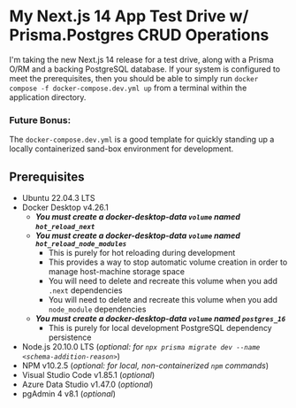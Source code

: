 # My Next.js 14 App Test Drive w/ Prisma.Postgres CRUD Operations
I'm taking the new Next.js 14 release for a test drive, along with a Prisma O/RM and a backing PostgreSQL database. If your system is configured to meet the prerequisites, then you should be able to simply run `docker compose -f docker-compose.dev.yml up` from a terminal within the application directory.

### Future Bonus:
The `docker-compose.dev.yml` is a good template for quickly standing up a locally containerized sand-box environment for development.

## Prerequisites
- Ubuntu 22.04.3 LTS
- Docker Desktop v4.26.1
  - ***You must create a docker-desktop-data `volume` named `hot_reload_next`***
  - ***You must create a docker-desktop-data `volume` named `hot_reload_node_modules`***
    - This is purely for hot reloading during development
    - This provides a way to stop automatic volume creation in order to manage host-machine storage space
    - You will need to delete and recreate this volume when you add `.next` dependencies
    - You will need to delete and recreate this volume when you add `node_module` dependencies
  - ***You must create a docker-desktop-data `volume` named `postgres_16`***
    - This is purely for local development PostgreSQL dependency persistence
- Node.js 20.10.0 LTS (*optional: for `npx prisma migrate dev --name <schema-addition-reason>`*)
- NPM v10.2.5 (*optional: for local, non-containerized `npm` commands*)
- Visual Studio Code v1.85.1 (*optional*)
- Azure Data Studio v1.47.0 (*optional*)
- pgAdmin 4 v8.1 (*optional*)
